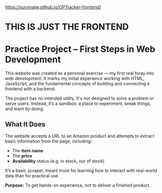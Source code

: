 https://survivalw.github.io/OPTracker-frontend/


# THIS IS JUST THE FRONTEND

# Practice Project – First Steps in Web Development

This website was created as a personal exercise — my first real foray into web development. It marks my initial experience working with HTML, JavaScript, and the fundamental concepts of building and connecting a frontend with a backend.

The project has no intended utility. It's not designed to solve a problem or serve users. Instead, it’s a sandbox: a place to experiment, break things, and learn by doing.

## What It Does

The website accepts a URL to an Amazon product and attempts to extract basic information from the page, including:

- The **item name**
- The **price**
- **Availability** status (e.g. in stock, out of stock)

It’s a basic scraper, meant more for learning how to interact with real-world data than for practical use.

**Purpose:** To get hands-on experience, not to deliver a finished product.
